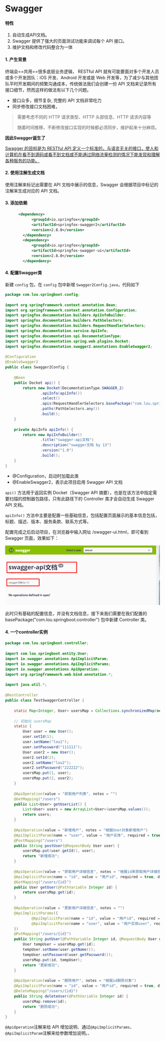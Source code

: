 # Swagger

#### 特性

1. 自动生成API文档。
2. Swagger 提供了强大的页面测试功能来调试每个 API 接口。
3. 维护文档和修改代码整合为一体

#### 1. 产生背景

终端会==共用==很多底层业务逻辑， RESTful API 就有可能要面对多个开发人员或多个开发团队：iOS 开发、Android 开发或是 Web 开发等，为了减少与其他团队平时开发期间的频繁沟通成本，传统做法我们会创建一份 API 文档来记录所有接口细节，然而这样的做法有以下几个问题。

- 接口众多，细节复杂, 完整的 API 文档非常吃力
- 同步修改接口文档困难，

> 需要考虑不同的 HTTP 请求类型、HTTP 头部信息、HTTP 请求内容等
>
> 随着时间推移，不断修改接口实现的时候都必须同步，维护起来十分麻烦。

**因此Swagger诞生了**

<u>Swagger 的目标是为 RESTful API 定义一个标准的，与语言无关的接口，使人和计算机在看不到源码或看不到文档或不能通过网络流量检测的情况下能发现和理解各种服务的功能。</u>

#### 2. 使用注解生成文档

使用注解来标记出需要在 API 文档中展示的信息，Swagger 会根据项目中标记的注解来生成对应的 API 文档。

#### 3. 添加依赖

```xml
      <dependency>
            <groupId>io.springfox</groupId>
            <artifactId>springfox-swagger2</artifactId>
            <version>2.8.0</version>
        </dependency>
        <dependency>
            <groupId>io.springfox</groupId>
            <artifactId>springfox-swagger-ui</artifactId>
            <version>2.8.0</version>
        </dependency>
```

#### 4. 配置Swagger类

新建 `config` 包，在 `config` 包中新增 `Swagger2Config.java`，代码如下

```java
package com.lou.springboot.config;

import org.springframework.context.annotation.Bean;
import org.springframework.context.annotation.Configuration;
import springfox.documentation.builders.ApiInfoBuilder;
import springfox.documentation.builders.PathSelectors;
import springfox.documentation.builders.RequestHandlerSelectors;
import springfox.documentation.service.ApiInfo;
import springfox.documentation.spi.DocumentationType;
import springfox.documentation.spring.web.plugins.Docket;
import springfox.documentation.swagger2.annotations.EnableSwagger2;

@Configuration
@EnableSwagger2
public class Swagger2Config {

    @Bean
    public Docket api() {
        return new Docket(DocumentationType.SWAGGER_2)
                .apiInfo(apiInfo())
                .select()
                .apis(RequestHandlerSelectors.basePackage("com.lou.springboot.controller"))// 修改为自己的 controller 包路径
                .paths(PathSelectors.any())
                .build();
    }

    private ApiInfo apiInfo() {
        return new ApiInfoBuilder()
                .title("swagger-api文档")
                .description("swagger文档 by 13")
                .version("1.0")
                .build();
    }
}
```

- @Configuration，启动时加载此类
- @EnableSwagger2，表示此项目启用 Swagger API 文档

`api()` 方法用于返回实例 Docket（Swagger API 摘要），也是在该方法中指定需要扫描的控制器包路径，只有此路径下的 Controller 类才会自动生成 Swagger API 文档。

`apiInfo()` 方法中主要是配置一些基础信息，包括配置页面展示的基本信息包括，标题、描述、版本、服务条款、联系方式等。

配置完成之后启动项目，在浏览器中输入网址 /swagger-ui.html，即可看到 Swagger 页面，效果如下：

![img](assets/915d29bc4429b0b6af2871cf22b40e5f-0-20221010104650-k8yd2d3.png)

此时只有基础的配置信息，并没有文档信息，接下来我们需要在我们配置的 basePackage("com.lou.springboot.controller") 包中新建 Controller 类。

#### 4. 一个controller实例

```java
package com.lou.springboot.controller;

import com.lou.springboot.entity.User;
import io.swagger.annotations.ApiImplicitParam;
import io.swagger.annotations.ApiImplicitParams;
import io.swagger.annotations.ApiOperation;
import org.springframework.web.bind.annotation.*;

import java.util.*;

@RestController
public class TestSwaggerController {

    static Map<Integer, User> usersMap = Collections.synchronizedMap(new HashMap<Integer, User>());

    // 初始化 usersMap
    static {
        User user = new User();
        user.setId(1);
        user.setName("lou1");
        user.setPassword("111111");
        User user2 = new User();
        user2.setId(2);
        user2.setName("lou2");
        user2.setPassword("222222");
        usersMap.put(1, user);
        usersMap.put(2, user2);
    }

    @ApiOperation(value = "获取用户列表", notes = "")
    @GetMapping("/users")
    public List<User> getUserList() {
        List<User> users = new ArrayList<User>(usersMap.values());
        return users;
    }

    @ApiOperation(value = "新增用户", notes = "根据User对象新增用户")
    @ApiImplicitParam(name = "user", value = "用户实体", required = true, dataType = "User")
    @PostMapping("/users")
    public String postUser(@RequestBody User user) {
        usersMap.put(user.getId(), user);
        return "新增成功";
    }

    @ApiOperation(value = "获取用户详细信息", notes = "根据id来获取用户详细信息")
    @ApiImplicitParam(name = "id", value = "用户id", required = true, dataType = "int")
    @GetMapping("/users/{id}")
    public User getUser(@PathVariable Integer id) {
        return usersMap.get(id);
    }

    @ApiOperation(value = "更新用户详细信息", notes = "")
    @ApiImplicitParams({
            @ApiImplicitParam(name = "id", value = "用户id", required = true, dataType = "int"),
            @ApiImplicitParam(name = "user", value = "用户实体user", required = true, dataType = "User")
    })
    @PutMapping("/users/{id}")
    public String putUser(@PathVariable Integer id, @RequestBody User user) {
        User tempUser = usersMap.get(id);
        tempUser.setName(user.getName());
        tempUser.setPassword(user.getPassword());
        usersMap.put(id, tempUser);
        return "更新成功";
    }

    @ApiOperation(value = "删除用户", notes = "根据id删除对象")
    @ApiImplicitParam(name = "id", value = "用户id", required = true, dataType = "int")
    @DeleteMapping("/users/{id}")
    public String deleteUser(@PathVariable Integer id) {
        usersMap.remove(id);
        return "删除成功";
    }
}
```

`@ApiOperation`注解来给 API 增加说明、通过`@ApiImplicitParams`、`@ApiImplicitParam`注解来给参数增加说明。、

​​
